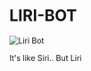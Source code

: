 # LIRI-BOT
![Liri Bot](https://firebasestorage.googleapis.com/v0/b/monash-bootcamp-firebase.appspot.com/o/demo.gif?alt=media&token=371d636d-919b-4f76-a28e-7186386d7f17 "Liri Bot")

It's like Siri.. But Liri
